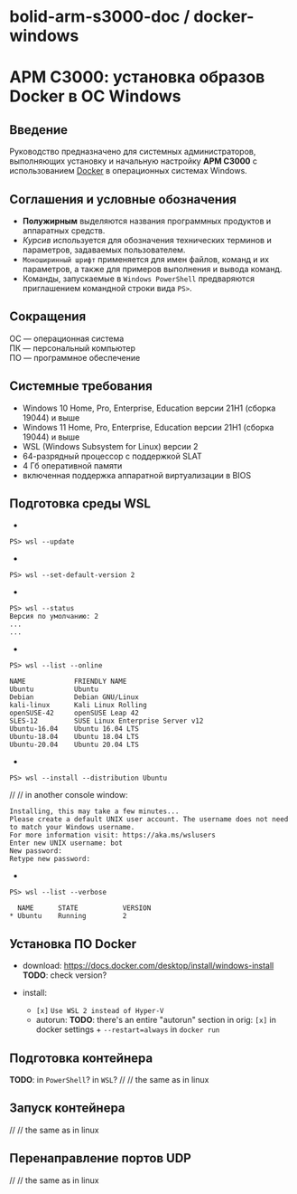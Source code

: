 # bolid-arm-s3000-doc / docker-windows

# АРМ С3000: установка образов Docker в ОС Windows



## Введение

Руководство предназначено для системных администраторов,
выполняющих установку и начальную настройку **АРМ С3000**
с использованием [Docker](https://www.docker.io)
в операционных системах Windows.



## Соглашения и условные обозначения

* **Полужирным** выделяются названия программных продуктов и аппаратных средств.
* *Курсив* используется для обозначения технических терминов и параметров,
  задаваемых пользователем.
* `Моноширинный шрифт` применяется для имен файлов, команд и их параметров,
  а также для примеров выполнения и вывода команд.
* Команды, запускаемые в `Windows PowerShell` предваряются
  приглашением командной строки вида `PS>`.



## Сокращения

ОС — операционная система<br />
ПК — персональный компьютер<br />
ПО — программное обеспечение



## Системные требования

- Windows 10 Home, Pro, Enterprise, Education версии 21H1 (сборка 19044) и выше
- Windows 11 Home, Pro, Enterprise, Education версии 21H1 (сборка 19044) и выше
- WSL (Windows Subsystem for Linux) версии 2
- 64-разрядный процессор с поддержкой SLAT
- 4 Гб оперативной памяти
- включенная поддержка аппаратной виртуализации в BIOS



## Подготовка среды WSL

*
```
PS> wsl --update
```

*
```
PS> wsl --set-default-version 2
```

*
```
PS> wsl --status
Версия по умолчанию: 2
...
...
```

*
```
PS> wsl --list --online

NAME            FRIENDLY NAME
Ubuntu          Ubuntu
Debian          Debian GNU/Linux
kali-linux      Kali Linux Rolling
openSUSE-42     openSUSE Leap 42
SLES-12         SUSE Linux Enterprise Server v12
Ubuntu-16.04    Ubuntu 16.04 LTS
Ubuntu-18.04    Ubuntu 18.04 LTS
Ubuntu-20.04    Ubuntu 20.04 LTS
```

*
```
PS> wsl --install --distribution Ubuntu
```
// // in another console window:
```
Installing, this may take a few minutes...
Please create a default UNIX user account. The username does not need to match your Windows username.
For more information visit: https://aka.ms/wslusers
Enter new UNIX username: bot
New password:
Retype new password:
```

*
```
PS> wsl --list --verbose

  NAME      STATE           VERSION
* Ubuntu    Running         2
```



## Установка ПО Docker

* download:
  https://docs.docker.com/desktop/install/windows-install
  **TODO**: check version?

* install:
  * `[x]` `Use WSL 2 instead of Hyper-V`
  * autorun:
    **TODO**: there's an entire "autorun" section in orig:
    `[x]` in docker settings + `--restart=always` in `docker run`



## Подготовка контейнера

**TODO**: in `PowerShell`? in `WSL`?
// // the same as in linux



## Запуск контейнера
// // the same as in linux



## Перенаправление портов UDP
// // the same as in linux
